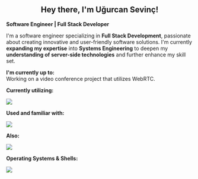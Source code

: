 <h2 align="center"> Hey there, I'm Uğurcan Sevinç!</h2>

**Software Engineer | Full Stack Developer**

I'm a software engineer specializing in **Full Stack Development**, passionate about creating innovative and user-friendly software solutions. I'm currently **expanding my expertise** into **Systems Engineering** to deepen my **understanding of server-side technologies** and further enhance my skill set.

<p align="left">
  <b>I'm currently up to:</b>
  </br>
  Working on a video conference project that utilizes WebRTC.
</p>

**Currently utilizing:**
<p align="start">
  <a href="https://skillicons.dev">
    <img src="https://skillicons.dev/icons?i=go,kotlin"/>
  </a>
</p>


**Used and familiar with:**
<p align="start">
  <a href="https://skillicons.dev">
    <img src="https://skillicons.dev/icons?i=cs,dotnet,py,flask"/>
  </a>
</p>

**Also:**
<p align="start">
  <a href="https://skillicons.dev">
    <img src="https://skillicons.dev/icons?i=postgres,postman,git,github,bitbucket,figma"/>
  </a>
</p>

**Operating Systems & Shells:**
<p align="start">
  <a href="https://skillicons.dev">
    <img src="https://skillicons.dev/icons?i=windows,powershell,debian,bash,apple"/>
  </a>
</p>
